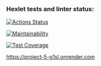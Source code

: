 ### Hexlet tests and linter status:
[![Actions Status](https://github.com/datfeelbruh/java-project-73/workflows/hexlet-check/badge.svg)](https://github.com/datfeelbruh/java-project-73/actions)

[![Maintainability](https://api.codeclimate.com/v1/badges/db04d449e857b08796d4/maintainability)](https://codeclimate.com/github/datfeelbruh/java-project-73/maintainability)

[![Test Coverage](https://api.codeclimate.com/v1/badges/db04d449e857b08796d4/test_coverage)](https://codeclimate.com/github/datfeelbruh/java-project-73/test_coverage)

https://project-5-g1sl.onrender.com